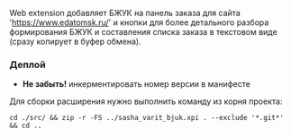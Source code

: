 Web extension добавляет БЖУК на панель заказа для сайта 'https://www.edatomsk.ru/' и кнопки для более детального разбора формирования БЖУК и составления списка заказа в текстовом виде (сразу копирует в буфер обмена).

### Деплой

- **Не забыть!** инкерментировать номер версии в манифесте

Для сборки расширения нужно выполнить команду из корня проекта:
```
cd ./src/ && zip -r -FS ../sasha_varit_bjuk.xpi . --exclude '*.git*' && cd ..
```